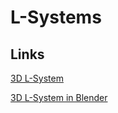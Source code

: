 # L-Systems


## Links

[3D L-System](https://www.bioquest.org/products/files/13157_Real-time%203D%20Plant%20Structure%20Modeling%20by%20L-System.pdf) 

[3D L-System in Blender](https://github.com/define-private-public/3D_L-System_Tree)


